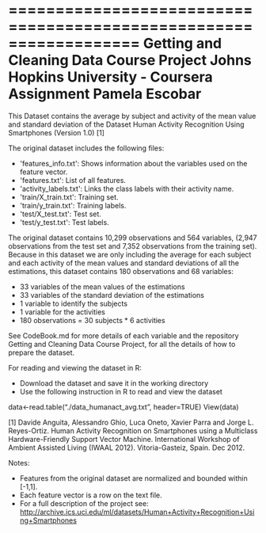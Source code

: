 
==================================================================
Getting and Cleaning Data Course Project
Johns Hopkins University - Coursera
Assignment 
Pamela Escobar
==================================================================

This Dataset contains the average by subject and activity of the mean value and standard deviation of the Dataset Human Activity Recognition Using Smartphones (Version 1.0) [1]

The original dataset includes the following files:
- 'features_info.txt': Shows information about the variables used on the feature vector.
- 'features.txt': List of all features.
- 'activity_labels.txt': Links the class labels with their activity name.
- 'train/X_train.txt': Training set.
- 'train/y_train.txt': Training labels.
- 'test/X_test.txt': Test set.
- 'test/y_test.txt': Test labels.

The original dataset contains 10,299 observations and 564 variables, (2,947 observations from the test set and 7,352 observations from the training set). 
Because in this dataset we are only including the average for each subject and each activity of the mean values and standard deviations of all the estimations, this dataset contains 180 observations and 68 variables:

- 33 variables of the mean values of the estimations 
- 33 variables of the standard deviation of the estimations 
- 1 variable to identify the subjects 
- 1 variable for the activities
- 180 observations = 30 subjects * 6 activities 

See CodeBook.md for more details of each variable and the repository Getting and Cleaning Data Course Project, for all the details of how to prepare the dataset.

For reading and viewing the dataset in R:

- Download the dataset and save it in the working directory
- Use the following instruction in R  to read and view the dataset

data<-read.table(“./data_humanact_avg.txt”, header=TRUE)
View(data)



[1] Davide Anguita, Alessandro Ghio, Luca Oneto, Xavier Parra and Jorge L. Reyes-Ortiz. Human Activity Recognition on Smartphones using a Multiclass Hardware-Friendly Support Vector Machine. International Workshop of Ambient Assisted Living (IWAAL 2012). Vitoria-Gasteiz, Spain. Dec 2012.

Notes: 
- Features from the original dataset are normalized and bounded within [-1,1].
- Each feature vector is a row on the text file.
- For a full description of the project see: http://archive.ics.uci.edu/ml/datasets/Human+Activity+Recognition+Using+Smartphones